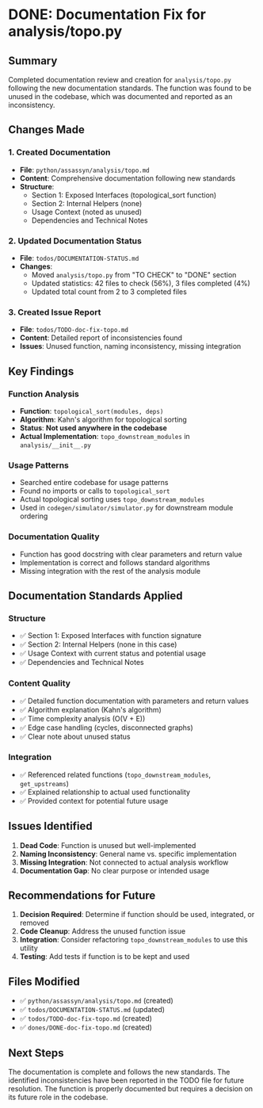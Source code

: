 # DONE: Documentation Fix for analysis/topo.py

## Summary

Completed documentation review and creation for `analysis/topo.py` following the new documentation standards. The function was found to be unused in the codebase, which was documented and reported as an inconsistency.

## Changes Made

### 1. Created Documentation
- **File**: `python/assassyn/analysis/topo.md`
- **Content**: Comprehensive documentation following new standards
- **Structure**: 
  - Section 1: Exposed Interfaces (topological_sort function)
  - Section 2: Internal Helpers (none)
  - Usage Context (noted as unused)
  - Dependencies and Technical Notes

### 2. Updated Documentation Status
- **File**: `todos/DOCUMENTATION-STATUS.md`
- **Changes**:
  - Moved `analysis/topo.py` from "TO CHECK" to "DONE" section
  - Updated statistics: 42 files to check (56%), 3 files completed (4%)
  - Updated total count from 2 to 3 completed files

### 3. Created Issue Report
- **File**: `todos/TODO-doc-fix-topo.md`
- **Content**: Detailed report of inconsistencies found
- **Issues**: Unused function, naming inconsistency, missing integration

## Key Findings

### Function Analysis
- **Function**: `topological_sort(modules, deps)`
- **Algorithm**: Kahn's algorithm for topological sorting
- **Status**: **Not used anywhere in the codebase**
- **Actual Implementation**: `topo_downstream_modules` in `analysis/__init__.py`

### Usage Patterns
- Searched entire codebase for usage patterns
- Found no imports or calls to `topological_sort`
- Actual topological sorting uses `topo_downstream_modules`
- Used in `codegen/simulator/simulator.py` for downstream module ordering

### Documentation Quality
- Function has good docstring with clear parameters and return value
- Implementation is correct and follows standard algorithms
- Missing integration with the rest of the analysis module

## Documentation Standards Applied

### Structure
- ✅ Section 1: Exposed Interfaces with function signature
- ✅ Section 2: Internal Helpers (none in this case)
- ✅ Usage Context with current status and potential usage
- ✅ Dependencies and Technical Notes

### Content Quality
- ✅ Detailed function documentation with parameters and return values
- ✅ Algorithm explanation (Kahn's algorithm)
- ✅ Time complexity analysis (O(V + E))
- ✅ Edge case handling (cycles, disconnected graphs)
- ✅ Clear note about unused status

### Integration
- ✅ Referenced related functions (`topo_downstream_modules`, `get_upstreams`)
- ✅ Explained relationship to actual used functionality
- ✅ Provided context for potential future usage

## Issues Identified

1. **Dead Code**: Function is unused but well-implemented
2. **Naming Inconsistency**: General name vs. specific implementation
3. **Missing Integration**: Not connected to actual analysis workflow
4. **Documentation Gap**: No clear purpose or intended usage

## Recommendations for Future

1. **Decision Required**: Determine if function should be used, integrated, or removed
2. **Code Cleanup**: Address the unused function issue
3. **Integration**: Consider refactoring `topo_downstream_modules` to use this utility
4. **Testing**: Add tests if function is to be kept and used

## Files Modified

- ✅ `python/assassyn/analysis/topo.md` (created)
- ✅ `todos/DOCUMENTATION-STATUS.md` (updated)
- ✅ `todos/TODO-doc-fix-topo.md` (created)
- ✅ `dones/DONE-doc-fix-topo.md` (created)

## Next Steps

The documentation is complete and follows the new standards. The identified inconsistencies have been reported in the TODO file for future resolution. The function is properly documented but requires a decision on its future role in the codebase.
